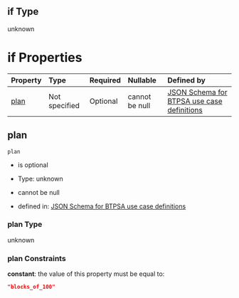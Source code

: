 ## if Type

unknown

# if Properties

| Property      | Type          | Required | Nullable       | Defined by                                                                                                                                                                                                                                    |
| :------------ | :------------ | :------- | :------------- | :-------------------------------------------------------------------------------------------------------------------------------------------------------------------------------------------------------------------------------------------- |
| [plan](#plan) | Not specified | Optional | cannot be null | [JSON Schema for BTPSA use case definitions](btpsa-usecase-properties-services-items-allof-1-then-allof-110-then-allof-0-if-properties-plan.md "undefined#/properties/services/items/allOf/1/then/allOf/110/then/allOf/0/if/properties/plan") |

## plan



`plan`

*   is optional

*   Type: unknown

*   cannot be null

*   defined in: [JSON Schema for BTPSA use case definitions](btpsa-usecase-properties-services-items-allof-1-then-allof-110-then-allof-0-if-properties-plan.md "undefined#/properties/services/items/allOf/1/then/allOf/110/then/allOf/0/if/properties/plan")

### plan Type

unknown

### plan Constraints

**constant**: the value of this property must be equal to:

```json
"blocks_of_100"
```
